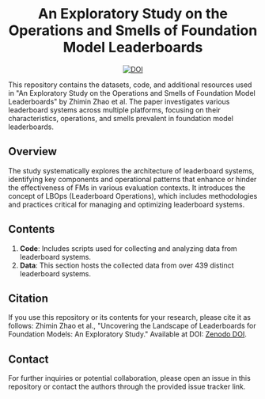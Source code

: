 <div align="center">
    <h1>An Exploratory Study on the Operations and Smells of Foundation Model Leaderboards</h1>
    <a href="https://zenodo.org/doi/10.5281/zenodo.10593653"><img src="https://zenodo.org/badge/DOI/10.5281/zenodo.10593653.svg" alt="DOI"></a>
</div>

This repository contains the datasets, code, and additional resources used in "An Exploratory Study on the Operations and Smells of Foundation Model Leaderboards" by Zhimin Zhao et al. The paper investigates various leaderboard systems across multiple platforms, focusing on their characteristics, operations, and smells prevalent in foundation model leaderboards.

## Overview
The study systematically explores the architecture of leaderboard systems, identifying key components and operational patterns that enhance or hinder the effectiveness of FMs in various evaluation contexts. It introduces the concept of LBOps (Leaderboard Operations), which includes methodologies and practices critical for managing and optimizing leaderboard systems.

## Contents
1. **Code**: Includes scripts used for collecting and analyzing data from leaderboard systems.
2. **Data**: This section hosts the collected data from over 439 distinct leaderboard systems.

## Citation
If you use this repository or its contents for your research, please cite it as follows:
Zhimin Zhao et al., "Uncovering the Landscape of Leaderboards for Foundation Models: An Exploratory Study." Available at DOI: [Zenodo DOI](https://zenodo.org/doi/10.5281/zenodo.10593653).

## Contact
For further inquiries or potential collaboration, please open an issue in this repository or contact the authors through the provided issue tracker link.
